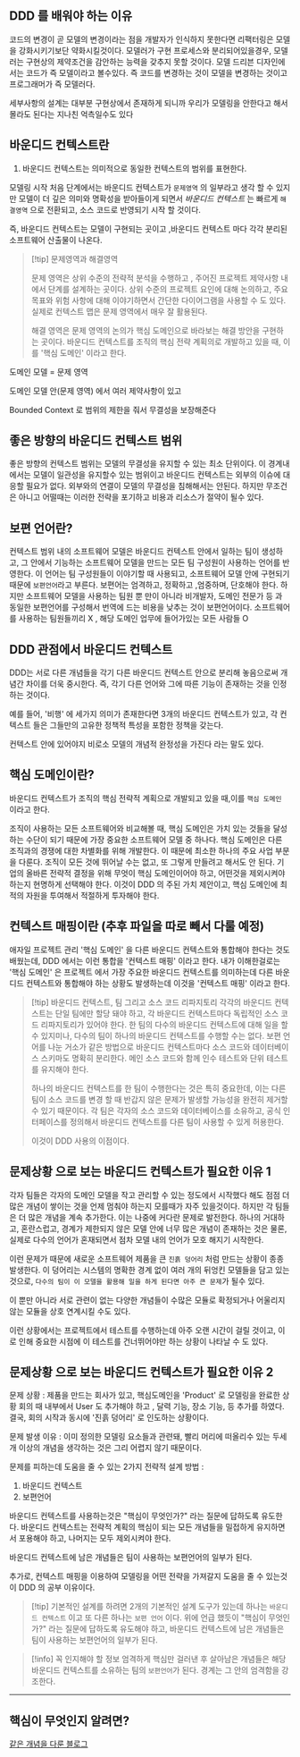 ## DDD 를 배워야 하는 이유
코드의 변경이 곧 모델의 변경이라는 점을 개발자가 인식하지 못한다면 리팩터링은 모델을 강화시키기보단 약화시킬것이다. 
모델러가 구현 프로세스와 분리되어있을경우, 모델러는 구현상의 제약조건을 감안하는 능력을 갖추지 못할 것이다.
모델 드리븐 디자인에서는 코드가 즉 모델이라고 볼수있다.
즉 코드를 변경하는 것이 모델을 변경하는 것이고 프로그래머가 즉 모델러다.

세부사항의 설계는 대부분 구현상에서 존재하게 되니까 우리가 모델링을 안한다고 해서 몰라도 된다는 지나친 억측일수도 있다



## 바운디드 컨텍스트란
1. 바운디드 컨텍스트는 의미적으로 동일한 컨텍스트의 범위를 표현한다.

모델링 시작 처음 단계에서는 바운디드 컨텍스트가  `문제영역` 의 일부라고 생각 할 수 있지만 
모델이 더 깊은 의미와 명확성을 받아들이게 되면서 *바운디드 컨텍스트* 는 빠르게 `해결영역` 으로 전환되고, 소스 코드로 반영되기 시작 할 것이다.

즉, 바운디드 컨텍스트는 모델이 구현되는 곳이고 ,바운디드 컨텍스트 마다 각각 분리된 소프트웨어 산출물이 나온다.

>[!tip] 문제영역과 해결영역
>
>문제 영역은 상위 수준의 전략적 분석을 수행하고 , 주어진 프로젝트 제약사항 내에서 단계를 설계하는 곳이다.
> 상위 수준의 프로젝트 요인에 대해 논의하고, 주요 목표와 위험 사항에 대해 이야기하면서 간단한 다이어그램을 사용할 수 도 있다.
> 실제로 컨텍스트 맵은 문제 영역에서 매우 잘 활용된다.
> 
> 해결 영역은 문제 영역의 논의가 핵심 도메인으로 바라보는 해결 방안을 구현하는 곳이다.
> 바운디드 컨텍스트를 조직의 핵심 전략 계획의로 개발하고 있을 때, 이를 '핵심 도메인' 이라고 한다.



도메인 모델 = 문제 영역

도메인 모델 안(문제 영역) 에서 여러 제약사항이 있고

Bounded Context 로 범위의 제한을 줘서 무결성을 보장해준다


## 좋은 방향의 바운디드 컨텍스트 범위

좋은 방향의 컨텍스트 범위는 모델의 무결성을 유지할 수 있는 최소 단위이다.
이 경계내에서는 모델이 일관성을 유지할수 있는 범위이고 바운디드 컨텍스트는 외부의 이슈에 대응할 필요가 없다.
외부와의 연결이 모델의 무결성을 침해해서는 안된다.
하지만 무조건은 아니고 어떨때는 이러한 전략을 포기하고 비용과 리소스가 절약이 될수 있다.

## 보편 언어란?
컨텍스트 범위 내의 소프트웨어 모델은 바운디드 컨텍스트 안에서 일하는 팀이 생성하고, 
그 안에서 기능하는 소프트웨어 모델을 만드는 모든 팀 구성원이 사용하는 언어를 반영한다. 
이 언어는 팀 구성원들이 이야기할 때 사용되고, 소프트웨어 모델 안에 구현되기 때문에 `보편언어`라고 부른다. 보편어는 엄격하고, 정확하고 ,엄중하며, 단호해야 한다.
하지만 소프트웨어 모델을 사용하는 팀원 뿐 만이 아니라 비개발자, 도메인 전문가 등 과 동일한 보편언어를 구성해서 번역에 드는 비용을 낮추는 것이 보편언어이다.
소프트웨어를 사용하는 팀원들끼리 X , 해당 도메인 업무에 들어가있는 모든 사람들 O

## DDD 관점에서 바운디드 컨텍스트

DDD는 서로 다른 개념들을 각기 다른 바운디드 컨텍스트 안으로 분리해 놓음으로써 개념간 차이를 더욱 중시한다.
즉, 각기 다른 언어와 그에 따른 기능이 존재하는 것을 인정하는 것이다.

예를 들어, '비행' 에 세가지 의미가 존재한다면 3개의 바운디드 컨텍스트가 있고, 각 컨텍스트 들은 그들만의 고유한 정책적 특성을 포함한 정책을 갖는다.

컨텍스트 안에 있어야지 비로소 모델의 개념적 완정성을 가진다 라는 말도 있다.



## 핵심 도메인이란?

바운디드 컨텍스트가 조직의 핵심 전략적 계획으로 개발되고 있을 때,이를 `핵심 도메인` 이라고 한다.

조직이 사용하는 모든 소프트웨어와 비교해볼 때, 핵심 도메인은 가치 있는 것들을 달성하는 수단이 되기 때문에 가장 중요한 소프트웨어 모델 중 하나다.
핵심 도메인은 다른 조직과의 경쟁에 대한 차별화를 위해 개발한다. 이 때문에 최소한 하나의 주요 사업 부문을 다룬다. 조직이 모든 것에 뛰어날 수는 없고,
또 그렇게 만들려고 해서도 안 된다. 기업의 올바른 전략적 결정을 위해 무엇이 핵심 도메인이어야 하고, 어떤것을 제외시켜야 하는지 현명하게 선택해야 한다.
이것이 DDD 의 주된 가치 제안이고, 핵심 도메인에 최적의 자원을 투여해서 적절하게 투자해야 한다.


## 컨텍스트 매핑이란  (추후 파일을 따로 빼서 다룰 예정)

애자일 프로젝트 관리 '핵심 도메인' 을 다른 바운디드 컨텍스트와 통합해야 한다는 것도 배웠는데, DDD 에서는 이런 통합을 '컨텍스트 매핑' 이라고 한다.
내가 이해한걸로는 '핵심 도메인' 은 프로젝트 에서 가장 주요한 바운디드 컨텍스트를 의미하는데 다른 바운디드 컨텍스트와 통합해야 하는 상황도 발생하는데 이것을 '컨텍스트 매핑' 이라고 한다.


>[!tip] 바운디드 컨텍스트, 팀 그리고 소스 코드 리파지토리
>각각의 바운디드 컨텍스트는 단일 팀에만 할당 돼야 하고, 각 바운디드 컨텍스트마다 독립적인 소스 코드 리파지토리가 있어야 한다.
>한 팀의 다수의 바운디드 컨텍스트에 대해 일을 할 수 있지미나, 다수의 팀이 하나의 바운디드 컨텍스트를 수행할 수는 없다.
>보편 언어를 나눈 거소가 같은 방법으로 바운디드 컨텍스트마다 소스 코드와 데이터베이스 스키마도 명확히 분리한다.
>메인 소스 코드와 함께 인수 테스트와 단위 테스트를 유지해야 한다.
>
>하나의 바운디드 컨텍스트를 한 팀이 수행한다는 것은 특히 중요한데, 이는 다른 팀이 소스 코드를 변경 할 때 반갑지 않은 문제가 발생할 가능성을 완전히 제거할 수 있기 때문이다.
>각 팀은 각자의 소스 코드와 데이터베이스를 소유하고, 공식 인터페이스를 정의해서 바운디드 컨텍스트를 다른 팀이 사용할 수 있게 허용한다.
>
>이것이 DDD 사용의 이점이다.

## 문제상황 으로 보는 바운디드 컨텍스트가 필요한 이유 1

각자 팀들은 각자의 도메인 모델을 작고 관리할 수 있는 정도에서 시작했다 해도 점점 더 많은 개념이 쌓이는 것을 언제 멈춰야 하는지 모를때가 자주 있을것이다.
하지만 각 팀들은 더 많은 개념을 계속 추가한다. 이는 나중에 커다란 문제로 발전한다.
하나의 거대하고, 혼란스럽고, 경계가 제한되지 않은 모델 안에 너무 많은 개념이 존재하는 것은 물론, 실제로 다수의 언어가 혼재되면서 점차 모델 내의 언어가 모호 해지기 시작한다.

이런 문제가 때문에 새로운 소프트웨어 제품을 큰 `진흙 덩어리` 처럼 만드는 상황이 종종 발생한다.
이 덩어리는 시스템의 명확한 경계 없이 여러 개의 뒤엉킨 모델들을 담고 있는 것으로,
`다수의 팀이 이 모델을 활용해 일을 하게 된다면 아주 큰 문제`가 될수 있다. 

이 뿐만 아니라 서로 관련이 없는 다양한 개념들이 수많은 모듈로 확정되거나 어울리지 않는 모듈을 상호 연계시킬 수도 있다.

이런 상황에서는 프로젝트에서 테스트를 수행하는데 아주 오랜 시간이 걸릴 것이고, 
이로 인해 중요한 시점에 이 테스트를 건너뛰어야만 하는 상황이 나타날 수 도 있다.


## 문제상황 으로 보는 바운디드 컨텍스트가 필요한 이유 2
문제 상황 :
제품을 만드는 회사가 있고, 핵심도메인을 'Product' 로 모델링을 완료한 상황
회의 때 내부에서 User 도 추가해야 하고 , 달력 기능, 장소 기능, 등 추가를 하였다.
결국, 회의 시작과 동시에 '진흙 덩어리' 로 인도하는 상황이다.

문제 발생 이유 : 
이미 정의한 모델링 요소들과 관련돼, 빨리 머리에 떠올리수 있는 두세 개 이상의 개념을 생각하는 것은 그리 어렵지 않기 때문이다.

문제를 피하는데 도움을 줄 수 있는 2가지 전략적 설계 방법 :
1. 바운디드 컨텍스트
2. 보편언어

바운디드 컨텍스트를 사용하는것은 "핵심이 무엇인가?" 라는 질문에 답하도록 유도한다.
바운디드 컨텍스트는 전략적 계획의 핵심이 되는 모든 개념들을 밀접하게 유지하면서 포용해야 하고, 나머지는 모두 제외시켜야 한다.

바운디드 컨텍스트에 남은 개념들은 팀이 사용하는 보편언어의 일부가 된다.

추가로, 컨텍스트 매핑을 이용하여 모델링을 어떤 전략을 가져갈지 도움을 줄 수 있는것이 DDD 의 공부 이유이다.





>[!tip] 기본적인 설계를 하려면
>2개의 기본적인 설계 도구가 있는데
>하나는 `바운디드 컨텍스트` 이고 또 다른 하나는 `보편 언어` 이다.
>위에 언급 했듯이  "핵심이 무엇인가?" 라는 질문에 답하도록 유도해야 하고, 바운디드 컨텍스트에 남은 개념들은 팀이 사용하는 보편언어의 일부가 된다.

>[!info] 꼭 인지해야 할 정보
>엄격하게 핵심만 걸러낸 후 살아남은 개념들은 해당 바운디드 컨텍스트를 소유하는 팀의 `보편언어`가 된다.
>경계는 그 안의 엄격함을 강조한다.

---

## 핵심이 무엇인지 알려면?



[같은 개념을 다룬 블로그](https://godchiken.gitbook.io/godchiken-dev-story/software-development-process/domain-driven-design-distilled)